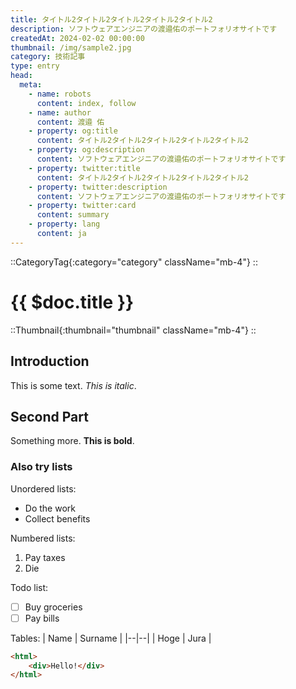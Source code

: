 ```yaml
---
title: タイトル2タイトル2タイトル2タイトル2タイトル2
description: ソフトウェアエンジニアの渡邉佑のポートフォリオサイトです
createdAt: 2024-02-02 00:00:00
thumbnail: /img/sample2.jpg
category: 技術記事
type: entry
head:
  meta:
    - name: robots
      content: index, follow
    - name: author
      content: 渡邉 佑
    - property: og:title
      content: タイトル2タイトル2タイトル2タイトル2タイトル2
    - property: og:description
      content: ソフトウェアエンジニアの渡邉佑のポートフォリオサイトです
    - property: twitter:title
      content: タイトル2タイトル2タイトル2タイトル2タイトル2
    - property: twitter:description
      content: ソフトウェアエンジニアの渡邉佑のポートフォリオサイトです
    - property: twitter:card
      content: summary
    - property: lang
      content: ja
---
```


::CategoryTag{:category="category" className="mb-4"}
::

# {{ $doc.title }}

::Thumbnail{:thumbnail="thumbnail" className="mb-4"}
::

## Introduction
This is some text. *This is italic*.

## Second Part
Something more. **This is bold**.

### Also try lists
Unordered lists:
 - Do the work
 - Collect benefits

Numbered lists:

 1. Pay taxes
 2. Die

Todo list:
 - [ ] Buy groceries
 - [ ] Pay bills

Tables:
| Name | Surname |
|--|--|
| Hoge | Jura |

```html
<html>
	<div>Hello!</div>
</html>
```